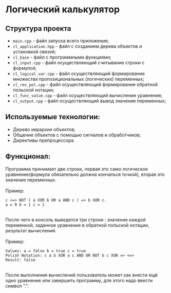 Логический калькулятор
===================================================================================================================================
Структура проекта
-----------
* `main.cpp` - файл запуска всего приложения;
* `cl_application.hpp` - файл с созданием дерева объектов и установкой связей;
* `cl_base` - файл с программными функциями;
* `cl_input.cpp` - файл осуществляющий считывание строки с формулой;
* `cl_logical_var.cpp` - файл осуществляющий формирование множества пропозициональных (логических) переменных;
* `cl_rev_pol.cpp` - файл осуществляющий формирование обратной польской нотации;
* `cl_func_value.cpp` - файл осуществляющий вычисление уравнения;
* `cl_output.cpp` - файл осуществляющий вывод значения переменных;

Используемые технологии:
-----------
* Дерево иерархии объектов;
* Общение объектов с помощью сигналов и обработчиков;
* Директивы препроцессора.

Функционал:
-----------
Программа принимает две строки, первая это само логическое уравнение(формула обязательно должна кончаться точкой), вторая это значение переменных.\
\
Пример:
```
c <=> NOT ( a XOR b OR a AND c ) => b XOR c.
a = 0 b = 1 c = 1
```
\
После чего в консоль выведется три строки : значение каждой переменной, заданное уравнение в обратной польской нотации, результат вычислений.\
\
Пример:
```
Values: a = false b = true c = true
Polish Notation: c a b XOR a c AND OR NOT b c XOR => <=>
Result: false
```
\
После выполнения вычислений пользователь может как внести ещё одно уравнение или завершить программу, для этого надо ввести символ ".".

